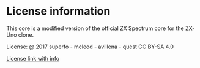 
# License information

This core is a modified version of the official ZX Spectrum core for the ZX-Uno clone.

License: @ 2017 superfo - mcleod - avillena - quest CC BY-SA 4.0

[License link with info](https://creativecommons.org/licenses/by-sa/4.0/)
